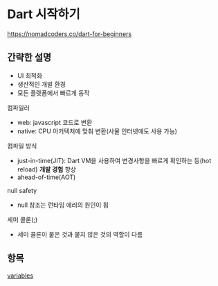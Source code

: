 # Dart 시작하기

https://nomadcoders.co/dart-for-beginners

## 간략한 설명

- UI 최적화
- 생산적인 개발 환경
- 모든 플랫폼에서 빠르게 동작

컴파일러

- web: javascript 코드로 변환
- native: CPU 아키텍처에 맞춰 변환(사물 인터넷에도 사용 가능)

컴파일 방식

- just-in-time(JIT): Dart VM을 사용하여 변경사항을 빠르게 확인하는 등(hot reload) **개발 경험** 향상
- ahead-of-time(AOT)

null safety

- null 참조는 런타임 에러의 원인이 됨

세미 콜론(;)

- 세미 콜론이 붙은 것과 붙지 않은 것의 역할이 다름

## 항목

[variables](./variables/variables.md)

